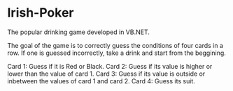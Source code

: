 # Irish-Poker

The popular drinking game developed in VB.NET.

The goal of the game is to correctly guess the conditions of four cards in a row. If one is guessed incorrectly, take a drink and start from the beggining.

Card 1: Guess if it is Red or Black.
Card 2: Guess if its value is higher or lower than the value of card 1.
Card 3: Guess if its value is outside or inbetween the values of card 1 and card 2.
Card 4: Guess its suit.
